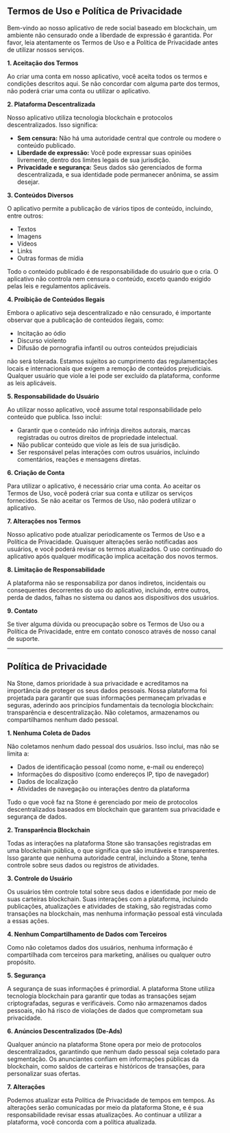 
## Termos de Uso e Política de Privacidade

Bem-vindo ao nosso aplicativo de rede social baseado em blockchain, um ambiente não censurado onde a liberdade de expressão é garantida. Por favor, leia atentamente os Termos de Uso e a Política de Privacidade antes de utilizar nossos serviços.

**1. Aceitação dos Termos**

Ao criar uma conta em nosso aplicativo, você aceita todos os termos e condições descritos aqui. Se não concordar com alguma parte dos termos, não poderá criar uma conta ou utilizar o aplicativo.

**2. Plataforma Descentralizada**

Nosso aplicativo utiliza tecnologia blockchain e protocolos descentralizados. Isso significa:

- **Sem censura:** Não há uma autoridade central que controle ou modere o conteúdo publicado.
- **Liberdade de expressão:** Você pode expressar suas opiniões livremente, dentro dos limites legais de sua jurisdição.
- **Privacidade e segurança:** Seus dados são gerenciados de forma descentralizada, e sua identidade pode permanecer anônima, se assim desejar.

**3. Conteúdos Diversos**

O aplicativo permite a publicação de vários tipos de conteúdo, incluindo, entre outros:

- Textos
- Imagens
- Vídeos
- Links
- Outras formas de mídia

Todo o conteúdo publicado é de responsabilidade do usuário que o cria. O aplicativo não controla nem censura o conteúdo, exceto quando exigido pelas leis e regulamentos aplicáveis.

**4. Proibição de Conteúdos Ilegais**

Embora o aplicativo seja descentralizado e não censurado, é importante observar que a publicação de conteúdos ilegais, como:

- Incitação ao ódio
- Discurso violento
- Difusão de pornografia infantil ou outros conteúdos prejudiciais

não será tolerada. Estamos sujeitos ao cumprimento das regulamentações locais e internacionais que exigem a remoção de conteúdos prejudiciais. Qualquer usuário que viole a lei pode ser excluído da plataforma, conforme as leis aplicáveis.

**5. Responsabilidade do Usuário**

Ao utilizar nosso aplicativo, você assume total responsabilidade pelo conteúdo que publica. Isso inclui:

- Garantir que o conteúdo não infrinja direitos autorais, marcas registradas ou outros direitos de propriedade intelectual.
- Não publicar conteúdo que viole as leis de sua jurisdição.
- Ser responsável pelas interações com outros usuários, incluindo comentários, reações e mensagens diretas.

**6. Criação de Conta**

Para utilizar o aplicativo, é necessário criar uma conta. Ao aceitar os Termos de Uso, você poderá criar sua conta e utilizar os serviços fornecidos. Se não aceitar os Termos de Uso, não poderá utilizar o aplicativo.

**7. Alterações nos Termos**

Nosso aplicativo pode atualizar periodicamente os Termos de Uso e a Política de Privacidade. Quaisquer alterações serão notificadas aos usuários, e você poderá revisar os termos atualizados. O uso continuado do aplicativo após qualquer modificação implica aceitação dos novos termos.

**8. Limitação de Responsabilidade**

A plataforma não se responsabiliza por danos indiretos, incidentais ou consequentes decorrentes do uso do aplicativo, incluindo, entre outros, perda de dados, falhas no sistema ou danos aos dispositivos dos usuários.

**9. Contato**

Se tiver alguma dúvida ou preocupação sobre os Termos de Uso ou a Política de Privacidade, entre em contato conosco através de nosso canal de suporte.

---

## Política de Privacidade

Na Stone, damos prioridade à sua privacidade e acreditamos na importância de proteger os seus dados pessoais. Nossa plataforma foi projetada para garantir que suas informações permaneçam privadas e seguras, aderindo aos princípios fundamentais da tecnologia blockchain: transparência e descentralização. Não coletamos, armazenamos ou compartilhamos nenhum dado pessoal.

**1. Nenhuma Coleta de Dados**

Não coletamos nenhum dado pessoal dos usuários. Isso inclui, mas não se limita a:

- Dados de identificação pessoal (como nome, e-mail ou endereço)
- Informações do dispositivo (como endereços IP, tipo de navegador)
- Dados de localização
- Atividades de navegação ou interações dentro da plataforma

Tudo o que você faz na Stone é gerenciado por meio de protocolos descentralizados baseados em blockchain que garantem sua privacidade e segurança de dados.

**2. Transparência Blockchain**

Todas as interações na plataforma Stone são transações registradas em uma blockchain pública, o que significa que são imutáveis e transparentes. Isso garante que nenhuma autoridade central, incluindo a Stone, tenha controle sobre seus dados ou registros de atividades.

**3. Controle do Usuário**

Os usuários têm controle total sobre seus dados e identidade por meio de suas carteiras blockchain. Suas interações com a plataforma, incluindo publicações, atualizações e atividades de staking, são registradas como transações na blockchain, mas nenhuma informação pessoal está vinculada a essas ações.

**4. Nenhum Compartilhamento de Dados com Terceiros**

Como não coletamos dados dos usuários, nenhuma informação é compartilhada com terceiros para marketing, análises ou qualquer outro propósito.

**5. Segurança**

A segurança de suas informações é primordial. A plataforma Stone utiliza tecnologia blockchain para garantir que todas as transações sejam criptografadas, seguras e verificáveis. Como não armazenamos dados pessoais, não há risco de violações de dados que comprometam sua privacidade.

**6. Anúncios Descentralizados (De-Ads)**

Qualquer anúncio na plataforma Stone opera por meio de protocolos descentralizados, garantindo que nenhum dado pessoal seja coletado para segmentação. Os anunciantes confiam em informações públicas da blockchain, como saldos de carteiras e históricos de transações, para personalizar suas ofertas.

**7. Alterações**

Podemos atualizar esta Política de Privacidade de tempos em tempos. As alterações serão comunicadas por meio da plataforma Stone, e é sua responsabilidade revisar essas atualizações. Ao continuar a utilizar a plataforma, você concorda com a política atualizada.